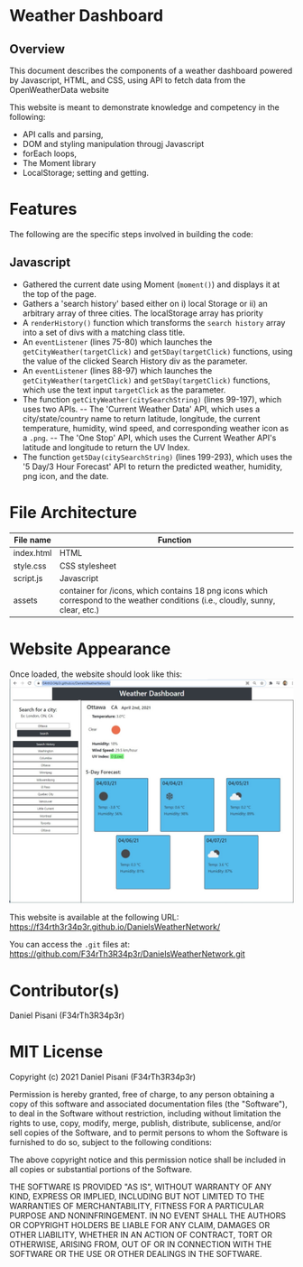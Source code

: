 # Weather Dashboard

## Overview

This document describes the components of a weather dashboard powered by Javascript, HTML, and CSS, using API to fetch data from the OpenWeatherData website

This website is meant to demonstrate knowledge and competency in the following:

- API calls and parsing,
- DOM and styling manipulation througj Javascript 
- forEach loops,
- The Moment library
- LocalStorage; setting and getting.

# Features
The following are the specific steps involved in building the code:

## Javascript

- Gathered the current date using Moment (`moment()`) and displays it at the top of the page.
- Gathers a 'search history' based either on i) local Storage or ii) an arbitrary array of three cities. The localStorage array has priority
- A `renderHistory()` function which transforms the `search history` array into a set of divs with a matching class title.
- An `eventListener` (lines 75-80) which launches the `getCityWeather(targetClick)` and `get5Day(targetClick)` functions, using the value of the clicked Search History div as the parameter.
- An `eventListener` (lines 88-97) which launches the `getCityWeather(targetClick)` and `get5Day(targetClick)` functions, which use the text input `targetClick` as the parameter.
- The function `getCityWeather(citySearchString)` (lines 99-197), which uses two APIs. 
-- The 'Current Weather Data' API, which uses a city/state/country name to return latitude, longitude, the current temperature, humidity, wind speed, and corresponding weather icon as a `.png`.
-- The 'One Stop' API, which uses the Current Weather API's latitude and longitude to return the UV Index.
- The function `get5Day(citySearchString)` (lines 199-293), which uses the '5 Day/3 Hour Forecast' API to return the predicted weather, humidity, png icon, and the date.

# File Architecture

File name | Function
------------ | -------------
index.html | HTML
style.css | CSS stylesheet
script.js| Javascript
assets | container for /icons, which contains 18 png icons which correspond to the weather conditions (i.e., cloudly, sunny, clear, etc.)


# Website Appearance 
Once loaded, the website should look like this:  
![Appearance Upon Deployment](Screenshot.jpg)

This website is available at the following URL:   
https://f34rth3r34p3r.github.io/DanielsWeatherNetwork/

You can access the `.git` files at:
https://github.com/F34rTh3R34p3r/DanielsWeatherNetwork.git


# Contributor(s)
Daniel Pisani (F34rTh3R34p3r)

# MIT License

Copyright (c) 2021 Daniel Pisani (F34rTh3R34p3r) 

Permission is hereby granted, free of charge, to any person obtaining a copy of this software and associated documentation files (the "Software"), to deal in the Software without restriction, including without limitation the rights to use, copy, modify, merge, publish, distribute, sublicense, and/or sell copies of the Software, and to permit persons to whom the Software is furnished to do so, subject to the following conditions:

The above copyright notice and this permission notice shall be included in all copies or substantial portions of the Software.

THE SOFTWARE IS PROVIDED "AS IS", WITHOUT WARRANTY OF ANY KIND, EXPRESS OR IMPLIED, INCLUDING BUT NOT LIMITED TO THE WARRANTIES OF MERCHANTABILITY, FITNESS FOR A PARTICULAR PURPOSE AND NONINFRINGEMENT. IN NO EVENT SHALL THE AUTHORS OR COPYRIGHT HOLDERS BE LIABLE FOR ANY CLAIM, DAMAGES OR OTHER LIABILITY, WHETHER IN AN ACTION OF CONTRACT, TORT OR OTHERWISE, ARISING FROM, OUT OF OR IN CONNECTION WITH THE SOFTWARE OR THE USE OR OTHER DEALINGS IN THE SOFTWARE.
